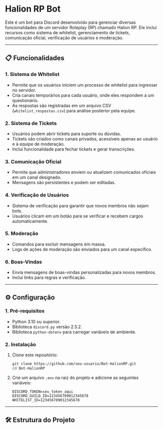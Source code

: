# Halion RP Bot

Este é um bot para Discord desenvolvido para gerenciar diversas funcionalidades de um servidor Roleplay (RP) chamado Halion RP. Ele inclui recursos como sistema de whitelist, gerenciamento de tickets, comunicação oficial, verificação de usuários e moderação.

---

## 📋 Funcionalidades

### 1. **Sistema de Whitelist**
- Permite que os usuários iniciem um processo de whitelist para ingressar no servidor.
- Cria canais temporários para cada usuário, onde eles respondem a um questionário.
- As respostas são registradas em um arquivo CSV (`whitelist_respostas.csv`) para análise posterior pela equipe.

### 2. **Sistema de Tickets**
- Usuários podem abrir tickets para suporte ou dúvidas.
- Tickets são criados como canais privados, acessíveis apenas ao usuário e à equipe de moderação.
- Inclui funcionalidade para fechar tickets e gerar transcrições.

### 3. **Comunicação Oficial**
- Permite que administradores enviem ou atualizem comunicados oficiais em um canal designado.
- Mensagens são persistentes e podem ser editadas.

### 4. **Verificação de Usuários**
- Sistema de verificação para garantir que novos membros não sejam bots.
- Usuários clicam em um botão para se verificar e recebem cargos automaticamente.

### 5. **Moderação**
- Comandos para excluir mensagens em massa.
- Logs de ações de moderação são enviados para um canal específico.

### 6. **Boas-Vindas**
- Envia mensagens de boas-vindas personalizadas para novos membros.
- Inclui links para regras e verificação.

---

## ⚙️ Configuração

### 1. **Pré-requisitos**
- Python 3.10 ou superior.
- Biblioteca `discord.py` versão 2.5.2.
- Biblioteca `python-dotenv` para carregar variáveis de ambiente.

### 2. **Instalação**
1. Clone este repositório:
   ```bash
   git clone https://github.com/seu-usuario/Bot-HalionRP.git
   cd Bot-HalionRP
   ```
2. Crie um arquivo `.env` na raiz do projeto e adicione as seguintes variáveis:
   ```
   DISCORD_TOKEN=seu_token_aqui
   DISCORD_GUILD_ID=123456789012345678
   WHITELIST_ID=123456789012345678
   ```
   
---

## 🛠️ Estrutura do Projeto
